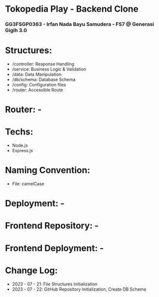 # Tokopedia Play - Backend Clone

### GG3FSGP0363 - Irfan Nada Bayu Samudera - FS7 @ Generasi Gigih 3.0

# Structures:

- /controller: Response Handling
- /service: Business Logic & Validation
- /data: Data Manipulation
- /db/schema: Database Schema
- /config: Configuration files
- /router: Accessible Route

# Router: -

# Techs:

- Node.js
- Express.js

# Naming Convention:

- File: camelCase

# Deployment: -

# Frontend Repository: -

# Frontend Deployment: -

# Change Log:

- 2023 - 07 - 21: File Structures Initialization
- 2023 - 07 - 22: GitHub Repository Initialization, Create DB Schema
